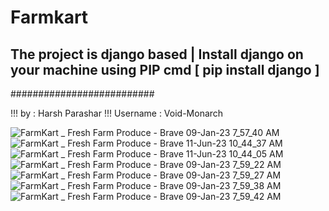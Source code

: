 # Farmkart

## The project is django based | Install django on your machine using PIP cmd [ pip install django ]


##########################

!!! by : Harsh Parashar 
!!! Username : Void-Monarch

![FarmKart _ Fresh Farm Produce - Brave 09-Jan-23 7_57_40 AM](https://user-images.githubusercontent.com/102967317/211232715-2fa3343d-39ce-44d6-9a72-de2c6fc9733e.png)
![FarmKart _ Fresh Farm Produce - Brave 11-Jun-23 10_44_37 AM](https://github.com/Void-Monarch/Farmkart/assets/102967317/e11ccf30-97b9-403c-b4f0-85a83125610a)
![FarmKart _ Fresh Farm Produce - Brave 11-Jun-23 10_44_05 AM](https://github.com/Void-Monarch/Farmkart/assets/102967317/73b147fb-2453-46b6-aef3-7958f1bac121)
![FarmKart _ Fresh Farm Produce - Brave 09-Jan-23 7_59_22 AM](https://user-images.githubusercontent.com/102967317/211232718-48385146-5594-4cf9-b7b7-205bcd600a94.png)
![FarmKart _ Fresh Farm Produce - Brave 09-Jan-23 7_59_27 AM](https://user-images.githubusercontent.com/102967317/211232719-843f1b59-0040-4d52-b5bf-8e3407592766.png)
![FarmKart _ Fresh Farm Produce - Brave 09-Jan-23 7_59_38 AM](https://user-images.githubusercontent.com/102967317/211232721-ca10f911-dcdc-47b7-87d6-d131c848504f.png)
![FarmKart _ Fresh Farm Produce - Brave 09-Jan-23 7_59_42 AM](https://user-images.githubusercontent.com/102967317/211232724-a41c542c-fdfa-41ce-99db-3ec9c5229b8c.png)
